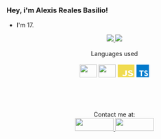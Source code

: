 ### Hey, i'm Alexis Reales Basilio!
 
- I'm 17. <br> 
 
<div align="center">
  <a href="https://github.com/AlexisReales">
  <img height="180em" src="https://github-readme-stats.vercel.app/api?username=AlexisReales&show_icons=true&theme=red&include_all_commits=true&count_private=true"/>
  <img height="180em" src="https://github-readme-stats.vercel.app/api/top-langs/?username=AlexisReales&layout=compact&langs_count=7&theme=red"/>
     </a>
</div>
  
<div align='center' ><br>
  Languages  used <br><br>  
  <img align="center" height="30" width="40" src="https://cdn.jsdelivr.net/gh/devicons/devicon/icons/html5/html5-original.svg" />

  <img align="center" height="30" width="40" src="https://cdn.jsdelivr.net/gh/devicons/devicon/icons/css3/css3-original.svg" />

  <img align="center" height="30"  width="40" src="https://raw.githubusercontent.com/devicons/devicon/master/icons/javascript/javascript-plain.svg">
 
  <img align="center" height="30"  width="30" src="https://raw.githubusercontent.com/devicons/devicon/master/icons/typescript/typescript-plain.svg">
</div>
  
  ##


<br><br>

<div align="center">
  Contact me at: <br>
      <a href="https://www.linkedin.com/in/alexisreales/">
        <img src="https://img.shields.io/badge/-Linkedin-blue?style=plastic&logo=linkedin" height="30" width="90">
       </a>
       <a href="mailto:alexisrealesb@gmail.com">
        <img src="https://img.shields.io/badge/-Email-lightgrey?style=plastic&logo=gmail" height="30" width="90">
    </a>
</div>
